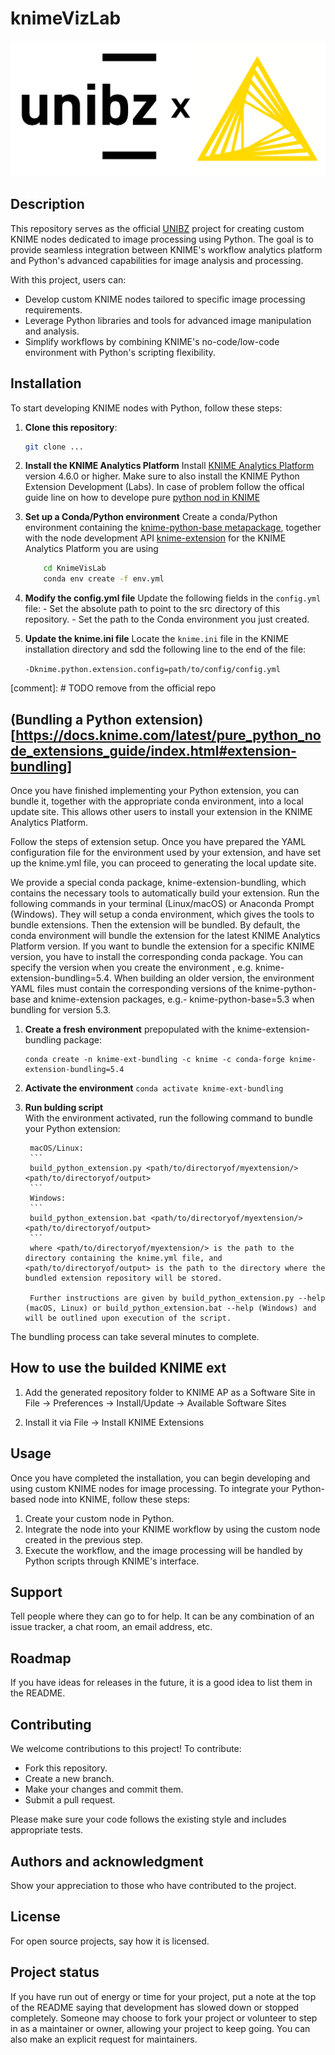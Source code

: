 # knimeVizLab

![alt text](LogoProject.png)

## Description
This repository serves as the official [UNIBZ](www.unibz.it) project for creating custom KNIME nodes dedicated to image processing using Python. The goal is to provide seamless integration between KNIME's workflow analytics platform and Python's advanced capabilities for image analysis and processing.

With this project, users can:

- Develop custom KNIME nodes tailored to specific image processing requirements.
- Leverage Python libraries and tools for advanced image manipulation and analysis.
- Simplify workflows by combining KNIME's no-code/low-code environment with Python's scripting flexibility.


## Installation

To start developing KNIME nodes with Python, follow these steps:
1. **Clone this repository**:
    ```bash
    git clone ...
    ```

2. **Install the KNIME Analytics Platform**
    Install [KNIME Analytics Platform](https://docs.knime.com/2024-12/analytics_platform_installation_guide/index.html#_installing_knime_analytics_platform) version 4.6.0 or higher.
    Make sure to also install the KNIME Python Extension Development (Labs). In case of problem follow the offical guide line on how to develope pure [python nod in KNIME](https://docs.knime.com/latest/pure_python_node_extensions_guide/index.html#extension-bundling)

3. **Set up a Conda/Python environment**
    Create a conda/Python environment containing the [knime-python-base metapackage](https://anaconda.org/knime/knime-python-base), together with the node development API [knime-extension](https://anaconda.org/knime/knime-extension) for the KNIME Analytics Platform you are using

    ```bash
        cd KnimeVisLab
        conda env create -f env.yml
    ```

4. **Modify the config.yml file**
    Update the following fields in the `config.yml` file:
        - Set the absolute path to point to the src directory of this repository.
        - Set the path to the Conda environment you just created.

5. **Update the knime.ini file**
    Locate the `knime.ini` file in the KNIME installation directory and sdd the following line to the end of the file:

    ```-Dknime.python.extension.config=path/to/config/config.yml```

[comment]: # TODO remove from the official repo
## (Bundling a Python extension)[https://docs.knime.com/latest/pure_python_node_extensions_guide/index.html#extension-bundling]

Once you have finished implementing your Python extension, you can bundle it, together with the appropriate conda environment, into a local update site. This allows other users to install your extension in the KNIME Analytics Platform.

Follow the steps of extension setup. Once you have prepared the YAML configuration file for the environment used by your extension, and have set up the knime.yml file, you can proceed to generating the local update site.

We provide a special conda package, knime-extension-bundling, which contains the necessary tools to automatically build your extension. Run the following commands in your terminal (Linux/macOS) or Anaconda Prompt (Windows). They will setup a conda environment, which gives the tools to bundle extensions. Then the extension will be bundled.
By default, the conda environment will bundle the extension for the latest KNIME Analytics Platform version. If you want to bundle the extension for a specific KNIME version, you have to install the corresponding conda package. You can specify the version when you create the environment , e.g. knime-extension-bundling=5.4. When building an older version, the environment YAML files must contain the corresponding versions of the knime-python-base and knime-extension packages, e.g.- knime-python-base=5.3 when bundling for version 5.3.

1. **Create a fresh environment** prepopulated with the knime-extension-bundling package:
    ```
    conda create -n knime-ext-bundling -c knime -c conda-forge knime-extension-bundling=5.4
    ```
2.   **Activate the environment**
    ```
    conda activate knime-ext-bundling
    ```
3. **Run bulding script**    
    With the environment activated, run the following command to bundle your Python extension:

        macOS/Linux:
        ```
        build_python_extension.py <path/to/directoryof/myextension/> <path/to/directoryof/output>
        ```
        Windows:
        ```
        build_python_extension.bat <path/to/directoryof/myextension/> <path/to/directoryof/output>
        ```
        where <path/to/directoryof/myextension/> is the path to the directory containing the knime.yml file, and <path/to/directoryof/output> is the path to the directory where the bundled extension repository will be stored.

        Further instructions are given by build_python_extension.py --help (macOS, Linux) or build_python_extension.bat --help (Windows) and will be outlined upon execution of the script.
    
The bundling process can take several minutes to complete. 

## How to use the builded KNIME ext


1. Add the generated repository folder to KNIME AP as a Software Site in File → Preferences → Install/Update → Available Software Sites

2. Install it via File → Install KNIME Extensions

## Usage
Once you have completed the installation, you can begin developing and using custom KNIME nodes for image processing. To integrate your Python-based node into KNIME, follow these steps:

1. Create your custom node in Python.
2. Integrate the node into your KNIME workflow by using the custom node created in the previous step.
3. Execute the workflow, and the image processing will be handled by Python scripts through KNIME's interface.

## Support
Tell people where they can go to for help. It can be any combination of an issue tracker, a chat room, an email address, etc.

## Roadmap
If you have ideas for releases in the future, it is a good idea to list them in the README.

## Contributing
We welcome contributions to this project! To contribute:

- Fork this repository.
- Create a new branch.
- Make your changes and commit them.
- Submit a pull request.

Please make sure your code follows the existing style and includes appropriate tests.

## Authors and acknowledgment
Show your appreciation to those who have contributed to the project.

## License
For open source projects, say how it is licensed.

## Project status
If you have run out of energy or time for your project, put a note at the top of the README saying that development has slowed down or stopped completely. Someone may choose to fork your project or volunteer to step in as a maintainer or owner, allowing your project to keep going. You can also make an explicit request for maintainers.
